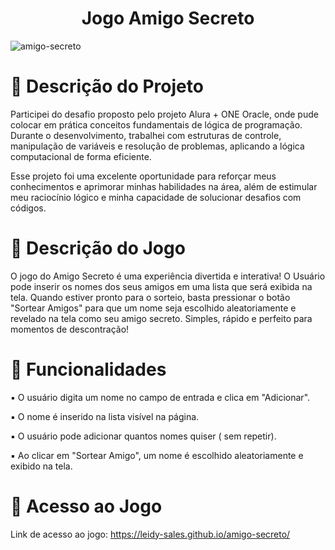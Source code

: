 <h1 align="center">Jogo Amigo Secreto</h1>

![amigo-secreto](https://github.com/user-attachments/assets/22f441f1-0d8a-41a4-b164-a2cbeed687d8)

# 📝 Descrição do Projeto

Participei do desafio proposto pelo projeto Alura + ONE Oracle, onde pude colocar em prática conceitos fundamentais de lógica de programação. Durante o desenvolvimento, trabalhei com estruturas de controle, manipulação de variáveis e resolução de problemas, aplicando a lógica computacional de forma eficiente.

Esse projeto foi uma excelente oportunidade para reforçar meus conhecimentos e aprimorar minhas habilidades na área, além de estimular meu raciocínio lógico e minha capacidade de solucionar desafios com códigos.

# 📝 Descrição do Jogo

O jogo do Amigo Secreto é uma experiência divertida e interativa! O Usuário pode inserir os nomes dos seus amigos em uma lista que será exibida na tela. Quando estiver pronto para o sorteio, basta pressionar o botão "Sortear Amigos" para que um nome seja escolhido aleatoriamente e revelado na tela como seu amigo secreto. Simples, rápido e perfeito para momentos de descontração!

# 🔨 Funcionalidades

▪ O usuário digita um nome no campo de entrada e clica em "Adicionar".

▪ O nome é inserido na lista visível na página.

▪ O usuário pode adicionar quantos nomes quiser ( sem repetir).

▪ Ao clicar em "Sortear Amigo", um nome é escolhido aleatoriamente e exibido na tela.

# 📁 Acesso ao Jogo

Link de acesso ao jogo:  https://leidy-sales.github.io/amigo-secreto/
